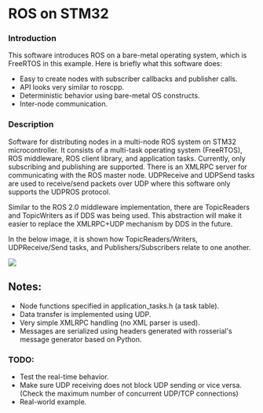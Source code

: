 # ROS on STM32

### Introduction

This software introduces ROS on a bare-metal operating system, which is FreeRTOS in this example. Here is briefly what this software does:
- Easy to create nodes with subscriber callbacks and publisher calls.
- API looks very similar to roscpp.
- Deterministic behavior using bare-metal OS constructs.
- Inter-node communication.

### Description
Software for distributing nodes in a multi-node ROS system on STM32 microcontroller. It consists of a multi-task operating system (FreeRTOS), ROS middleware, ROS client library, and application tasks. Currently, only subscribing and publishing are supported. There is an XMLRPC server for communicating with the ROS master node. UDPReceive and UDPSend tasks are used to receive/send packets over UDP where this software only supports the UDPROS protocol.

Similar to the ROS 2.0 middleware implementation, there are TopicReaders and TopicWriters as if DDS was being used. This abstraction will make it easier to replace the XMLRPC+UDP mechanism by DDS in the future.

In the below image, it is shown how TopicReaders/Writers, UDPReceive/Send tasks, and Publishers/Subscribers relate to one another.

![](https://github.com/bosch-ros-pkg/stm32/blob/eclipse/ROS.png)

## Notes:
- Node functions specified in application_tasks.h (a task table).
- Data transfer is implemented using UDP.
- Very simple XMLRPC handling (no XML parser is used).
- Messages are serialized using headers generated with rosserial's message generator based on Python.

### TODO:
- Test the real-time behavior.
- Make sure UDP receiving does not block UDP sending or vice versa. (Check the maximum number of concurrent UDP/TCP connections)
- Real-world example.
